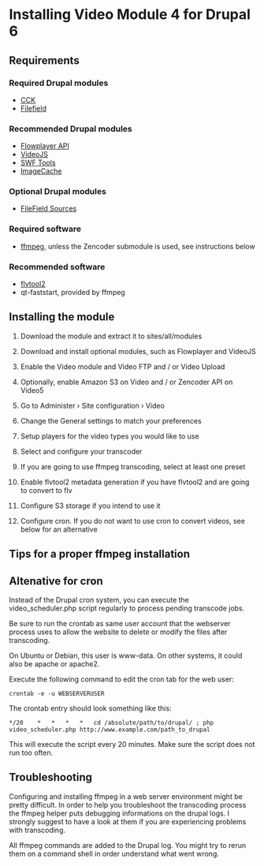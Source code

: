 # Installing Video Module 4 for Drupal 6

## Requirements

### Required Drupal modules

- [CCK](http://drupal.org/project/cck)
- [Filefield](http://drupal.org/project/filefield)

### Recommended Drupal modules

- [Flowplayer API](http://drupal.org/project/flowplayer)
- [VideoJS](http://drupal.org/project/videojs)
- [SWF Tools](http://drupal.org/project/swftools)
- [ImageCache](http://drupal.org/project/imagecache)

### Optional Drupal modules

- [FileField Sources](http://drupal.org/project/filefield_sources)

### Required software

- [ffmpeg](http://ffmpeg.org/), unless the Zencoder submodule is used, see instructions below

### Recommended software

- [flvtool2](http://www.inlet-media.de/flvtool2/)
- qt-faststart, provided by ffmpeg

## Installing the module

1. Download the module and extract it to sites/all/modules

2. Download and install optional modules, such as Flowplayer and VideoJS

3. Enable the Video module and Video FTP and / or Video Upload

4. Optionally, enable Amazon S3 on Video and / or Zencoder API on Video5

5. Go to Administer › Site configuration › Video 

6. Change the General settings to match your preferences

7. Setup players for the video types you would like to use

8. Select and configure your transcoder

9. If you are going to use ffmpeg transcoding, select at least one preset

10. Enable flvtool2 metadata generation if you have flvtool2 and are going to convert to flv

11. Configure S3 storage if you intend to use it

12. Configure cron. If you do not want to use cron to convert videos, see below for an alternative

## Tips for a proper ffmpeg installation



## Altenative for cron

Instead of the Drupal cron system, you can execute the video_scheduler.php script regularly
to process pending transcode jobs.

Be sure to run the crontab as same user account that the webserver process uses to allow
the website to delete or modify the files after transcoding.

On Ubuntu or Debian, this user is www-data. On other systems, it could also be apache or apache2.

Execute the following command to edit the cron tab for the web user:

    crontab -e -u WEBSERVERUSER

The crontab entry should look something like this:

    */20	*	*	*	*	cd /absolute/path/to/drupal/ ; php video_scheduler.php http://www.example.com/path_to_drupal

This will execute the script every 20 minutes. Make sure the script does not run too often.

Troubleshooting
---------------

Configuring and installing ffmpeg in a web server environment might be pretty
difficult. In order to help you troubleshoot the transcoding process the ffmpeg
helper puts debugging informations on the drupal logs. I strongly suggest to
have a look at them if you are experiencing problems with transcoding.

All ffmpeg commands are added to the Drupal log. You might try to rerun them on a 
command shell in order understand what went wrong.
